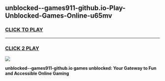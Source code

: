 
## unblocked--games911-github.io-Play-Unblocked-Games-Online-u65mv
<h3>
<a href="https://premium76.site?title=unblocked--games911-github.io&ref=25A">CLICK TO PLAY</a></h3>
<hr>

<h3>
<a href="https://premium76.site?title=unblocked--games911-github.io&ref=25A">CLICK 2 PLAY</a>
  
</h3>

<a href="https://premium76.site?title=unblocked--games911-github.io&ref=25A"><img src="https://clearcache.store/games.png"></a>


**unblocked--games911-github.io games unblocked: Your Gateway to Fun and Accessible Online Gaming**
